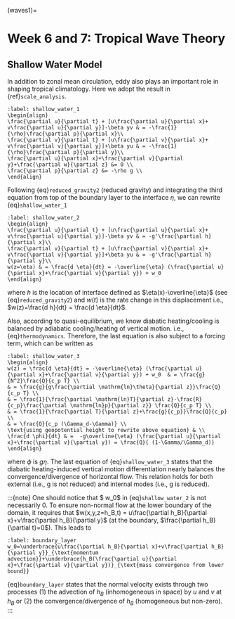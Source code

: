 (waves1)=
# Week 6 and 7: Tropical Wave Theory
## Shallow Water Model

In addition to zonal mean circulation, eddy also plays an important role in shaping tropical climatology. Here we adopt the result in {ref}`scale_analysis`. 


```{math}
:label: shallow_water_1
\begin{align}
\frac{\partial u}{\partial t} + [u\frac{\partial u}{\partial x}+ v\frac{\partial u}{\partial y}]-\beta yv & = -\frac{1}{\rho}\frac{\partial p}{\partial x}\\
\frac{\partial v}{\partial t} + [u\frac{\partial v}{\partial x}+ v\frac{\partial v}{\partial y}]+\beta yu & = -\frac{1}{\rho}\frac{\partial p}{\partial y}\\
\frac{\partial u}{\partial x}+\frac{\partial v}{\partial y}+\frac{\partial w}{\partial z} &= 0 \\
\frac{\partial p}{\partial z} &= -\rho g \\
\end{align}
```

Following {eq}`reduced_gravity2` (reduced gravity) and integrating the third equation from top of the boundary layer to the interface $\eta$, we can rewrite {eq}`shallow_water_1` 

```{math}
:label: shallow_water_2
\begin{align}
\frac{\partial u}{\partial t} + [u\frac{\partial u}{\partial x}+ v\frac{\partial u}{\partial y}]-\beta yv & = -g'\frac{\partial h}{\partial x}\\
\frac{\partial v}{\partial t} + [u\frac{\partial v}{\partial x}+ v\frac{\partial v}{\partial y}]+\beta yu & = -g'\frac{\partial h}{\partial y}\\
w(z=\eta) & = \frac{d \eta}{dt} = -\overline{\eta} (\frac{\partial u}{\partial x}+\frac{\partial v}{\partial y}) + w_0  
\end{align}
```

where $h$ is the location of interface defined as $\eta(x)-\overline{\eta}$ (see {eq}`reduced_gravity2`) and $w(t)$ is the rate change in this displacement i.e., $w(z)=\frac{d h}{dt} = \frac{d \eta}{dt}$. 

Also, according to quasi-equilibrium, we know diabatic heating/cooling is balanced by adiabatic cooling/heating of vertical motion. i.e., {eq}`thermodynamics`. Therefore, the last equation is also subject to a forcing term, which can be written as 

```{math}
:label: shallow_water_3
\begin{align}
w(z) = \frac{d \eta}{dt} = -\overline{\eta} (\frac{\partial u}{\partial x}+\frac{\partial v}{\partial y}) + w_0  & = \frac{g}{N^2}\frac{Q}{c_p T} \\
& = \frac{g}{g\frac{\partial \mathrm{ln}\theta}{\partial z}}\frac{Q}{c_p T} \\
& = \frac{1}{\frac{\partial \mathrm{ln}T}{\partial z}-\frac{R}{c_p}\frac{\partial \mathrm{ln}p}{\partial z}} \frac{Q}{c_p T} \\
& = \frac{1}{\frac{\partial T}{\partial z}+\frac{g}{c_p}}\frac{Q}{c_p} \\
& = \frac{Q}{c_p (\Gamma_d-\Gamma)} \\
\text{using geopotential height to rewrite above equation} & \\
\frac{d \phi}{dt} & =  -g\overline{\eta} (\frac{\partial u}{\partial x}+\frac{\partial v}{\partial y}) = \frac{Q}{ (1-\Gamma/\Gamma_d)}
\end{align}
```

where $\phi$ is $g\eta$. The last equation of {eq}`shallow_water_3` states that the diabatic heating-induced vertical motion differentiation nearly balances the convergence/divergence of horizontal flow. This relation holds for both external (i.e., g is not reduced) and internal modes (i.e., g is reduced). 

:::{note}
One should notice that $ w_0$ in {eq}`shallow_water_2` is not necessarily 0. To ensure non-normal flow at the lower boundary of the domain, it requires that $w(x,y,z=h_B,t) = u\frac{\partial h_B}{\partial x}+v\frac{\partial h_B}{\partial y}$ (at the boundary, $\frac{\partial h_B}{\partial t}=0$). This leads to 
```{math}
:label: boundary_layer
w_0=\underbrace{u\frac{\partial h_B}{\partial x}+v\frac{\partial h_B}{\partial y}}_{\text{momentum advection}}+\underbrace{h_B(\frac{\partial u}{\partial x}+\frac{\partial v}{\partial y})}_{\text{mass convergence from lower bound}}
```
{eq}`boundary_layer` states that the normal velocity exists through two processes (1) the advection of $h_B$ (inhomogeneous in space) by $u$ and $v$ at $h_B$ or (2) the convergence/divergence of $h_B$ (homogeneous but non-zero).   
:::
